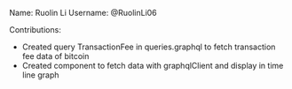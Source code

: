 Name: Ruolin Li
Username: @RuolinLi06

Contributions:
* Created query TransactionFee in queries.graphql to fetch transaction fee data of bitcoin
* Created component to fetch data with graphqlClient and display in time line graph
